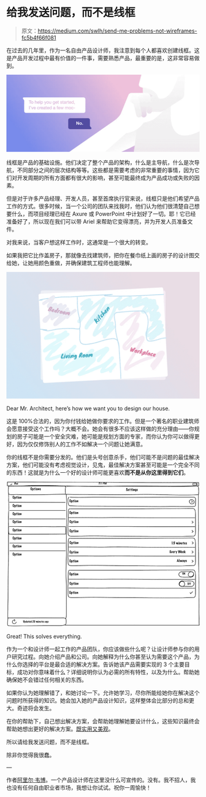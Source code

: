 # 给我发送问题，而不是线框

> 原文：<https://medium.com/swlh/send-me-problems-not-wireframes-fc5b4f66f081>

在过去的几年里，作为一名自由产品设计师，我注意到每个人都喜欢创建线框。这是产品开发过程中最有价值的一件事，需要熟悉产品，最重要的是，这非常容易做到。

![](img/97e2d9a7e3d322deb132ec713c6d04cf.png)

线框是产品的基础设施。他们决定了整个产品的架构，什么是主导航，什么是次导航，不同部分之间的层次结构等等。这些都是需要考虑的非常重要的事情，因为它们对开发周期的所有方面都有很大的影响，甚至可能最终成为产品成功或失败的因素。

但是对于许多产品经理、开发人员，甚至首席执行官来说，线框只是他们希望产品工作的方式。很多时候，当一个公司的团队来找我时，他们认为他们很清楚自己想要什么，而项目经理已经在 Axure 或 PowerPoint 中计划好了一切。耶！它已经准备好了，所以现在我们可以带 Ariel 来帮助它变得漂亮，并为开发人员准备文件。

对我来说，当客户想这样工作时，这通常是一个很大的转变。

如果我把它比作盖房子，那就像去找建筑师，把你在餐巾纸上画的房子的设计图交给她，让她用颜色重做，并确保建筑工程师也能理解。

![](img/0022061deba10905102b695691e8a8ae.png)

Dear Mr. Architect, here’s how we want you to design our house.

这是 100%合法的，因为你付钱给她做你要求的工作。但是一个著名的职业建筑师会愿意接受这个工作吗？大概不会。她会有很多不应该这样做的充分理由——你规划的房子可能是一个安全灾难，她可能是规划方面的专家，而你认为你可以做得更好，因为仅仅修饰别人的工作不如解决一个问题让她满意。

你的线框不是你需要分发的。他们是头号创意杀手，他们可能不是问题的最佳解决方案，他们可能没有考虑视觉设计，见鬼，最佳解决方案甚至可能是一个完全不同的东西！这就是为什么一个好的设计师可能更喜欢**而不是从你这里得到它们**。

![](img/0eaf07126fa6ceed1c4abab52db603cb.png)

Great! This solves everything.

作为一个和设计师一起工作的产品团队，你应该做些什么呢？让设计师参与你的用户研究过程。向她介绍产品和公司。向她解释为什么你甚至认为需要这个产品，为什么你选择的平台是最合适的解决方案。告诉她该产品需要实现的 3 个主要目标，成功对你意味着什么？详细说明你认为必需的所有特性，以及为什么。帮助她确保她不会错过任何相关的东西。

如果你认为她理解错了，和她讨论一下。允许她学习，尽你所能给她你在解决这个问题时所获得的知识。她会加入她的产品设计知识，这样整体会比部分的总和更大。奇迹将会发生。

在你的帮助下，自己想出解决方案，会帮助她理解她要设计什么，这些知识最终会帮助她想出更好的解决方案。[既实用又美观](http://www.vanschneider.com/beauty-vs-function/)。

所以请给我发送问题，而不是线框。

除非你觉得我很蠢。

—

作者[阿里尔·韦博](http://www.arielverber.com)。一个产品设计师在这里没什么可宣传的。没有。我不招人，我也没有任何自由职业者市场，我想让你试试。祝你一周愉快！